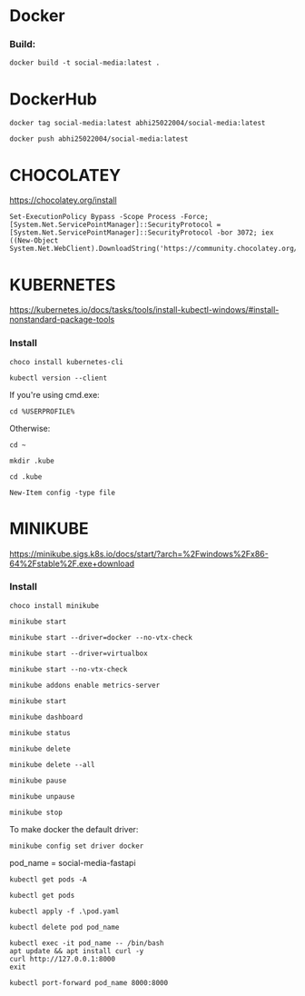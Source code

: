 # Docker
### Build: 
```
docker build -t social-media:latest .
```

# DockerHub
```
docker tag social-media:latest abhi25022004/social-media:latest
```
```
docker push abhi25022004/social-media:latest
```

# CHOCOLATEY
https://chocolatey.org/install

```
Set-ExecutionPolicy Bypass -Scope Process -Force; [System.Net.ServicePointManager]::SecurityProtocol = [System.Net.ServicePointManager]::SecurityProtocol -bor 3072; iex ((New-Object System.Net.WebClient).DownloadString('https://community.chocolatey.org/install.ps1'))
```

# KUBERNETES
https://kubernetes.io/docs/tasks/tools/install-kubectl-windows/#install-nonstandard-package-tools

### Install
```
choco install kubernetes-cli
```
```
kubectl version --client
```

If you're using cmd.exe: 
```
cd %USERPROFILE%
```

Otherwise: 
```
cd ~
```
```
mkdir .kube
```
```
cd .kube
```
```
New-Item config -type file
```


# MINIKUBE
https://minikube.sigs.k8s.io/docs/start/?arch=%2Fwindows%2Fx86-64%2Fstable%2F.exe+download

### Install
```
choco install minikube
```
```
minikube start
```
```
minikube start --driver=docker --no-vtx-check
```
```
minikube start --driver=virtualbox
```
```
minikube start --no-vtx-check
```

```
minikube addons enable metrics-server
```
```
minikube start
```
```
minikube dashboard
```
```
minikube status
```
```
minikube delete
```
```
minikube delete --all
```
```
minikube pause
```
```
minikube unpause
```
```
minikube stop
```

To make docker the default driver:
```
minikube config set driver docker
```


pod_name = social-media-fastapi
```
kubectl get pods -A
```
```
kubectl get pods
```
```
kubectl apply -f .\pod.yaml
```
```
kubectl delete pod pod_name
```

```
kubectl exec -it pod_name -- /bin/bash
apt update && apt install curl -y
curl http://127.0.0.1:8000
exit
```

```
kubectl port-forward pod_name 8000:8000
```
